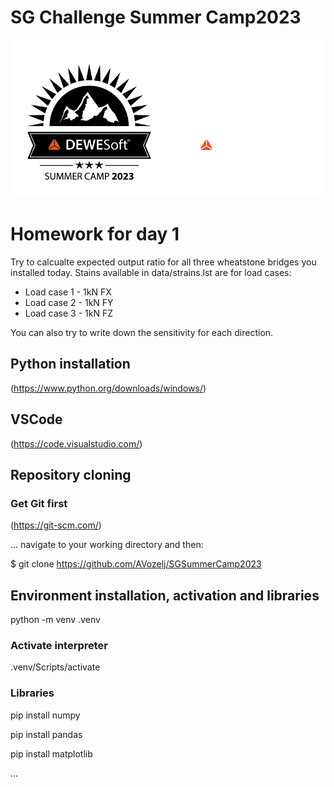 # SG Challenge Summer Camp2023

![Summer Camp 2023](Summer-Camp.png)

# Homework for day 1
Try to calcualte expected output ratio for all three wheatstone bridges you installed today. 
Stains available in data/strains.lst are for load cases:
- Load case 1 - 1kN FX
- Load case 2 - 1kN FY
- Load case 3 - 1kN FZ

You can also try to write down the sensitivity for each direction.

## Python installation
(https://www.python.org/downloads/windows/)
## VSCode
(https://code.visualstudio.com/)
## Repository cloning
### Get Git first
(https://git-scm.com/)

... navigate to your working directory and then:

$ git clone https://github.com/AVozelj/SGSummerCamp2023
## Environment installation, activation and libraries

python -m venv .venv   

### Activate interpreter

.venv/Scripts/activate

### Libraries
pip install numpy

pip install pandas

pip install matplotlib 

...
